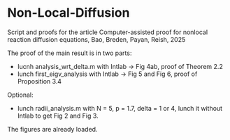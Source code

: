 # Non-Local-Diffusion
Script and proofs for the article Computer-assisted proof for nonlocal reaction diffusion equations, Bao, Breden, Payan, Reish, 2025

The proof of the main result is in two parts:
- lucnh analysis_wrt_delta.m with Intlab -> Fig 4ab, proof of Theorem 2.2
- lunch first_eigv_analysis with Intlab -> Fig 5 and Fig 6, proof of Proposition 3.4
  
Optional:
- lunch radii_analysis.m with N = 5, p = 1.7, delta = 1 or 4, lunch it without Intlab to get Fig 2 and Fig 3.

The figures are already loaded.
